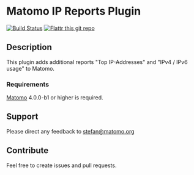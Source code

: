 # Matomo IP Reports Plugin

[![Build Status](https://travis-ci.org/sgiehl/piwik-plugin-IPReports.png?branch=4.x-dev)](https://travis-ci.org/sgiehl/piwik-plugin-IPReports) [![Flattr this git repo](http://api.flattr.com/button/flattr-badge-large.png)](https://flattr.com/submit/auto?user_id=sgiehl&url=https://github.com/sgiehl/piwik-plugin-IPReports&title=Piwik%20Plugin%20IP%20Reports&language=&tags=github&category=software)

## Description

This plugin adds additional reports "Top IP-Addresses" and "IPv4 / IPv6 usage" to Matomo.

### Requirements

[Matomo](https://github.com/matomo-org/matomo) 4.0.0-b1 or higher is required.

## Support

Please direct any feedback to [stefan@matomo.org](mailto:stefan@matomo.org)

## Contribute

Feel free to create issues and pull requests.

